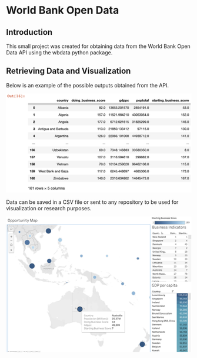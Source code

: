# World Bank Open Data

## Introduction

This small project was created for obtaining data from the World Bank Open Data API using the wbdata python package. 

## Retrieving Data and Visualization

Below is an example of the possible outputs obtained from the API.

![alt text](https://github.com/edsoncassius/wbodata/blob/main/images/output_example.png)

Data can be saved in a CSV file or sent to any repository to be used for visualization or research purposes.

![alt text](https://github.com/edsoncassius/wbodata/blob/main/images/tableau_example.png)